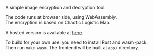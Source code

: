 A simple image encryption and decryption tool. 

The code runs at browser side, using WebAssembly.   
The encryption is based on Chaotic Logistic Map.

A hosted version is available at [here](https://menxli.github.io/chaotic-enc/).

To build for your own use, you need to install Rust and wasm-pack.  
Then run `make wasm`. The frontend will be built at `app/` directory.